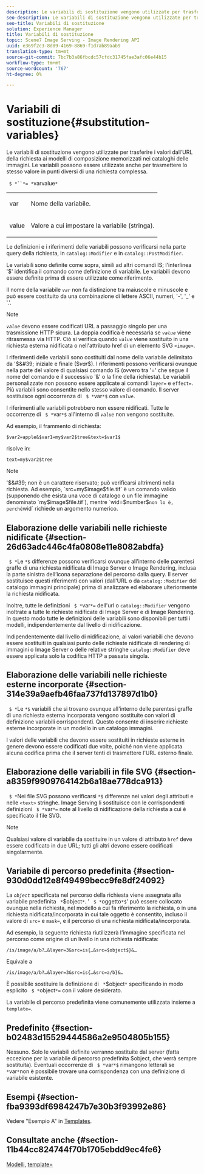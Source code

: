 ```yaml
---
description: Le variabili di sostituzione vengono utilizzate per trasferire i valori dall’URL della richiesta ai modelli di composizione memorizzati nei cataloghi delle immagini. Le variabili possono essere utilizzate anche per trasmettere lo stesso valore in punti diversi di una richiesta complessa.
seo-description: Le variabili di sostituzione vengono utilizzate per trasferire i valori dall’URL della richiesta ai modelli di composizione memorizzati nei cataloghi delle immagini. Le variabili possono essere utilizzate anche per trasmettere lo stesso valore in punti diversi di una richiesta complessa.
seo-title: Variabili di sostituzione
solution: Experience Manager
title: Variabili di sostituzione
topic: Scene7 Image Serving - Image Rendering API
uuid: e369f2c3-8d89-4169-8869-f1d7ab89aab9
translation-type: tm+mt
source-git-commit: 7bc7b3a86fbcdc57cfdc31745fae3afc06e44b15
workflow-type: tm+mt
source-wordcount: '767'
ht-degree: 0%

---
```



# Variabili di sostituzione{#substitution-variables}

Le variabili di sostituzione vengono utilizzate per trasferire i valori dall’URL della richiesta ai modelli di composizione memorizzati nei cataloghi delle immagini. Le variabili possono essere utilizzate anche per trasmettere lo stesso valore in punti diversi di una richiesta complessa.

` $ *``*= *`varvalue`*`

<table id="simpletable_EFEC66C23CE949EFACDC415A954DF323"> 
 <tr class="strow"> 
  <td class="stentry"> <p> <span class="codeph"> <span class="varname"> var  </span> </span> </p> </td> 
  <td class="stentry"> <p>Nome della variabile. </p> </td> 
 </tr> 
 <tr class="strow"> 
  <td class="stentry"> <p> <span class="codeph"> <span class="varname"> value  </span> </span> </p> </td> 
  <td class="stentry"> <p>Valore a cui impostare la variabile (stringa). </p> </td> 
 </tr> 
</table>

Le definizioni e i riferimenti delle variabili possono verificarsi nella parte query della richiesta, in `catalog::Modifier` e in `catalog::PostModifier`.

Le variabili sono definite come sopra, simili ad altri comandi IS; l&#39;interlinea &#39;$&#39; identifica il comando come definizione di variabile. Le variabili devono essere definite prima di essere utilizzate come riferimento.

Il nome della variabile *`var`* non fa distinzione tra maiuscole e minuscole e può essere costituito da una combinazione di lettere ASCII, numeri, &#39;-&#39;, &#39;_&#39; e &#39;.&#39;.

>[!NOTE]
>
>*`value`* devono essere codificati URL a passaggio singolo per una trasmissione HTTP sicura. La doppia codifica è necessaria se *`value`* viene ritrasmessa via HTTP. Ciò si verifica quando *`value`* viene sostituito in una richiesta esterna nidificata o nell&#39;attributo href di un elemento SVG `<image>`.

I riferimenti delle variabili sono costituiti dal nome della variabile delimitato da &#39;$&#39; iniziale e finale ($*var*$). I riferimenti possono verificarsi ovunque nella parte del valore di qualsiasi comando IS (ovvero tra &#39;=&#39; che segue il nome del comando e il successivo &#39;&amp;&#39; o la fine della richiesta). Le variabili personalizzate non possono essere applicate ai comandi `layer=` e `effect=`. Più variabili sono consentite nello stesso valore di comando. Il server sostituisce ogni occorrenza di ` $ *`var`*$` con *`value`*.

I riferimenti alle variabili potrebbero non essere nidificati. Tutte le occorrenze di ` $ *`var`*$` all&#39;interno di *`value`* non vengono sostituite.

Ad esempio, il frammento di richiesta:

`$var2=apple&$var1=my$var2$tree&text=$var1$`

risolve in:

`text=my$var2$tree`

>[!NOTE]
>
>&#39;$&#39; non è un carattere riservato; può verificarsi altrimenti nella richiesta. Ad esempio, `src=my$image$file.tif` è un comando valido (supponendo che esista una voce di catalogo o un file immagine denominato `my$image$file.tif`), mentre `wid=$number$` non lo è, perché `wid` richiede un argomento numerico.

## Elaborazione delle variabili nelle richieste nidificate {#section-26d63adc446c4fa0808e11e8082abdfa}

` $ *`Le `*$` differenze possono verificarsi ovunque all’interno delle parentesi graffe di una richiesta nidificata di Image Server o Image Rendering, inclusa la parte sinistra dell’icona separazione del percorso dalla query. Il server sostituisce questi riferimenti con valori (dall&#39;URL o da `catalog::Modifier` del catalogo immagini principale) prima di analizzare ed elaborare ulteriormente la richiesta nidificata.

Inoltre, tutte le definizioni ` $ *`var`*=` dell&#39;url o `catalog::Modifier` vengono inoltrate a tutte le richieste nidificate di Image Server e di Image Rendering. In questo modo tutte le definizioni delle variabili sono disponibili per tutti i modelli, indipendentemente dal livello di nidificazione.

Indipendentemente dal livello di nidificazione, ai valori variabili che devono essere sostituiti in qualsiasi punto delle richieste nidificate di rendering di immagini o Image Server o delle relative stringhe `catalog::Modifier` deve essere applicata solo la codifica HTTP a passata singola.

## Elaborazione delle variabili nelle richieste esterne incorporate {#section-314e39a9aefb46faa737fd137897d1b0}

` $ *`Le `*$` variabili che si trovano ovunque all&#39;interno delle parentesi graffe di una richiesta esterna incorporata vengono sostituite con valori di definizione variabili corrispondenti. Questo consente di inserire richieste esterne incorporate in un modello in un catalogo immagini.

I valori delle variabili che devono essere sostituiti in richieste esterne in genere devono essere codificati due volte, poiché non viene applicata alcuna codifica prima che il server tenti di trasmettere l&#39;URL esterno finale.

## Elaborazione delle variabili in file SVG {#section-a8359f9909764142b6a18ae778dca913}

` $ *`Nei file SVG possono verificarsi `*$` differenze nei valori degli attributi e nelle  `<text>` stringhe. Image Serving li sostituisce con le corrispondenti definizioni ` $ *`var`*=` note al livello di nidificazione della richiesta a cui è specificato il file SVG.

>[!NOTE]
>
>Qualsiasi valore di variabile da sostituire in un valore di attributo `href` deve essere codificato in due URL; tutti gli altri devono essere codificati singolarmente.

## Variabile di percorso predefinita {#section-930d0dd12e8f49499becc9fe8df24092}

La *`object`* specificata nel percorso della richiesta viene assegnata alla variabile predefinita ` *`$object`*`. &#39; ` $ *`oggetto`*$`&#39; può essere collocato ovunque nella richiesta, nel modello a cui fa riferimento la richiesta, o in una richiesta nidificata/incorporata in cui tale oggetto è consentito, incluso il valore di `src=` e `mask=`, e il percorso di una richiesta nidificata/incorporata.

Ad esempio, la seguente richiesta riutilizzerà l’immagine specificata nel percorso come origine di un livello in una richiesta nidificata:

`/is/image/a/b?…&layer=3&src=is{…&src=$object$}&…`

Equivale a

`/is/image/a/b?…&layer=3&src=is{…&src=a/b}&…`

È possibile sostituire la definizione di ` *`$object`*` specificando in modo esplicito ` $ *`object`*=` con il valore desiderato.

La variabile di percorso predefinita viene comunemente utilizzata insieme a `template=`.

## Predefinito {#section-b02483d15529444586a2e9504805b155}

Nessuno. Solo le variabili definite verranno sostituite dal server (fatta eccezione per la variabile di percorso predefinita $object, che verrà sempre sostituita). Eventuali occorrenze di ` $ *`var`*$` rimangono letterali se ` *`var`*`non è possibile trovare una corrispondenza con una definizione di variabile esistente.

## Esempi {#section-fba9393df6984247b7e30b3f93992e86}

Vedere &quot;Esempio A&quot; in [Templates](../../../../../is-api/http-ref/image-serving-api-ref/c-http-protocol-reference/c-templates/c-templates.md#concept-3cd2d2adae0e41b2979b9640244d4d3e).

## Consultate anche {#section-11b44cc824744f70b1705ebdd9ec4fe6}

[Modelli](../../../../../is-api/http-ref/image-serving-api-ref/c-http-protocol-reference/c-templates/c-templates.md#concept-3cd2d2adae0e41b2979b9640244d4d3e),  [template=](../../../../../is-api/http-ref/image-serving-api-ref/c-http-protocol-reference/c-command-reference/r-template.md#reference-3beccaa462a64bf0ba867e5c8fd0bd14)
